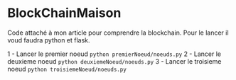 # BlockChainMaison

Code attaché à mon article pour comprendre la blockchain.
Pour le lancer il voud faudra python et flask.

1 - Lancer le premier noeud `python premierNoeud/noeuds.py`
2 - Lancer le deuxieme noeud `python deuxiemeNoeud/noeuds.py`
3 - Lancer le troisieme noeud `python troisiemeNoeud/noeuds.py`
